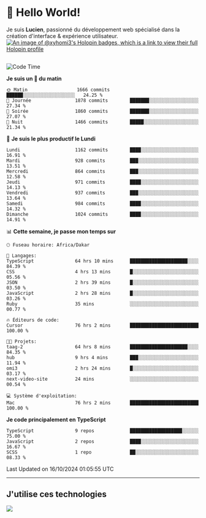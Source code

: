 # 👋 Hello World!

Je suis **Lucien**, passionné du développement web spécialisé dans la création d'interface & expérience utilisateur.
[![An image of @xyhomi3's Holopin badges, which is a link to view their full Holopin profile](https://holopin.me/xyhomi3)](https://holopin.io/@xyhomi3)

##

<!--START_SECTION:waka-->
![Code Time](http://img.shields.io/badge/Code%20Time-2%2C309%20hrs%2038%20mins-blue)

**Je suis un 🐤 du matin** 

```text
🌞 Matin                  1666 commits        ██████░░░░░░░░░░░░░░░░░░░   24.25 % 
🌆 Journée                1878 commits        ███████░░░░░░░░░░░░░░░░░░   27.34 % 
🌃 Soirée                 1860 commits        ███████░░░░░░░░░░░░░░░░░░   27.07 % 
🌙 Nuit                   1466 commits        █████░░░░░░░░░░░░░░░░░░░░   21.34 % 
```
📅 **Je suis le plus productif le Lundi** 

```text
Lundi                    1162 commits        ████░░░░░░░░░░░░░░░░░░░░░   16.91 % 
Mardi                    928 commits         ███░░░░░░░░░░░░░░░░░░░░░░   13.51 % 
Mercredi                 864 commits         ███░░░░░░░░░░░░░░░░░░░░░░   12.58 % 
Jeudi                    971 commits         ████░░░░░░░░░░░░░░░░░░░░░   14.13 % 
Vendredi                 937 commits         ███░░░░░░░░░░░░░░░░░░░░░░   13.64 % 
Samedi                   984 commits         ████░░░░░░░░░░░░░░░░░░░░░   14.32 % 
Dimanche                 1024 commits        ████░░░░░░░░░░░░░░░░░░░░░   14.91 % 
```


📊 **Cette semaine, je passe mon temps sur** 

```text
🕑︎ Fuseau horaire: Africa/Dakar

💬 Langages: 
TypeScript               64 hrs 10 mins      █████████████████████░░░░   84.39 % 
CSS                      4 hrs 13 mins       █░░░░░░░░░░░░░░░░░░░░░░░░   05.56 % 
JSON                     2 hrs 39 mins       █░░░░░░░░░░░░░░░░░░░░░░░░   03.50 % 
JavaScript               2 hrs 28 mins       █░░░░░░░░░░░░░░░░░░░░░░░░   03.26 % 
Ruby                     35 mins             ░░░░░░░░░░░░░░░░░░░░░░░░░   00.77 % 

🔥 Éditeurs de code: 
Cursor                   76 hrs 2 mins       █████████████████████████   100.00 % 

🐱‍💻 Projets: 
taag-2                   64 hrs 8 mins       █████████████████████░░░░   84.35 % 
hub                      9 hrs 4 mins        ███░░░░░░░░░░░░░░░░░░░░░░   11.94 % 
omi3                     2 hrs 24 mins       █░░░░░░░░░░░░░░░░░░░░░░░░   03.17 % 
next-video-site          24 mins             ░░░░░░░░░░░░░░░░░░░░░░░░░   00.54 % 

💻 Système d'exploitation: 
Mac                      76 hrs 2 mins       █████████████████████████   100.00 % 
```

**Je code principalement en TypeScript** 

```text
TypeScript               9 repos             ███████████████████░░░░░░   75.00 % 
JavaScript               2 repos             ████░░░░░░░░░░░░░░░░░░░░░   16.67 % 
SCSS                     1 repo              ██░░░░░░░░░░░░░░░░░░░░░░░   08.33 % 
```




 Last Updated on 16/10/2024 01:05:55 UTC
<!--END_SECTION:waka-->
---

## J'utilise ces technologies

<p align="left">
  <a href="https://skillicons.dev">
    <img src="https://skillicons.dev/icons?i=ts,js,md,scss,tailwind,react,docker,express,astro,vite,nextjs,vercel,figma,ableton" />
  </a>
</p>

